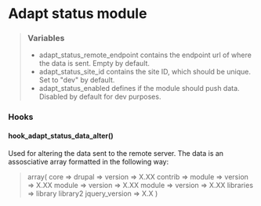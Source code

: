 Adapt status module
====================

> ### Variables
> * adapt_status_remote_endpoint contains the endpoint url of where the data is sent. Empty by default.
> * adapt_status_site_id contains the site ID, which should be unique. Set to "dev" by default.
> * adapt_status_enabled defines if the module should push data. Disabled by default for dev purposes.

### Hooks

#### hook_adapt_status_data_alter()
Used for altering the data sent to the remote server. The data is an
assosciative array formatted in the following way:

>
> array(
>   core =>
>    drupal =>
>      version => X.XX
>    contrib =>
>      module =>
>        version => X.XX
>      module =>
>        version => X.XX
>      module =>
>        version => X.XX
>    libraries =>
>      library
>      library2
>    jquery_version => X.X
> )
>